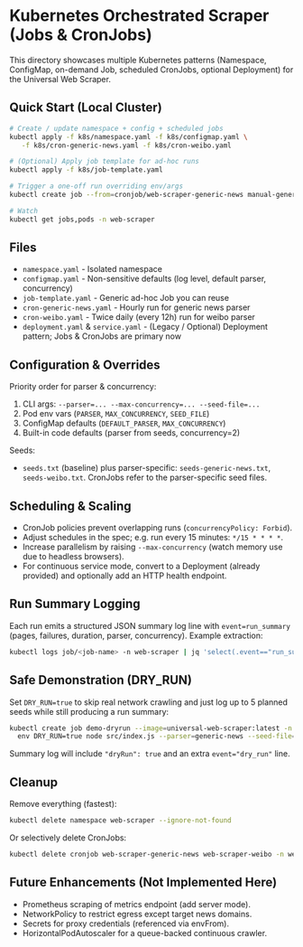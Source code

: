 # Kubernetes Orchestrated Scraper (Jobs & CronJobs)

This directory showcases multiple Kubernetes patterns (Namespace, ConfigMap, on-demand Job, scheduled CronJobs, optional Deployment) for the Universal Web Scraper.

## Quick Start (Local Cluster)

```bash
# Create / update namespace + config + scheduled jobs
kubectl apply -f k8s/namespace.yaml -f k8s/configmap.yaml \
   -f k8s/cron-generic-news.yaml -f k8s/cron-weibo.yaml

# (Optional) Apply job template for ad-hoc runs
kubectl apply -f k8s/job-template.yaml

# Trigger a one-off run overriding env/args
kubectl create job --from=cronjob/web-scraper-generic-news manual-generic-$(date +%s) -n web-scraper

# Watch
kubectl get jobs,pods -n web-scraper
```

## Files

- `namespace.yaml` - Isolated namespace
- `configmap.yaml` - Non-sensitive defaults (log level, default parser, concurrency)
- `job-template.yaml` - Generic ad-hoc Job you can reuse
- `cron-generic-news.yaml` - Hourly run for generic news parser
- `cron-weibo.yaml` - Twice daily (every 12h) run for weibo parser
- `deployment.yaml` & `service.yaml` - (Legacy / Optional) Deployment pattern; Jobs & CronJobs are primary now

## Configuration & Overrides

Priority order for parser & concurrency:

1. CLI args: `--parser=... --max-concurrency=... --seed-file=...`
2. Pod env vars (`PARSER`, `MAX_CONCURRENCY`, `SEED_FILE`)
3. ConfigMap defaults (`DEFAULT_PARSER`, `MAX_CONCURRENCY`)
4. Built-in code defaults (parser from seeds, concurrency=2)

Seeds:

- `seeds.txt` (baseline) plus parser-specific: `seeds-generic-news.txt`, `seeds-weibo.txt`.
  CronJobs refer to the parser-specific seed files.

## Scheduling & Scaling

- CronJob policies prevent overlapping runs (`concurrencyPolicy: Forbid`).
- Adjust schedules in the spec; e.g. run every 15 minutes: `*/15 * * * *`.
- Increase parallelism by raising `--max-concurrency` (watch memory use due to headless browsers).
- For continuous service mode, convert to a Deployment (already provided) and optionally add an HTTP health endpoint.

## Run Summary Logging

Each run emits a structured JSON summary log line with `event=run_summary` (pages, failures, duration, parser, concurrency). Example extraction:

```bash
kubectl logs job/<job-name> -n web-scraper | jq 'select(.event=="run_summary")'
```

## Safe Demonstration (DRY_RUN)

Set `DRY_RUN=true` to skip real network crawling and just log up to 5 planned seeds while still producing a run summary:

```bash
kubectl create job demo-dryrun --image=universal-web-scraper:latest -n web-scraper -- \
  env DRY_RUN=true node src/index.js --parser=generic-news --seed-file=seeds-generic-news.txt
```

Summary log will include `"dryRun": true` and an extra `event="dry_run"` line.

## Cleanup

Remove everything (fastest):

```bash
kubectl delete namespace web-scraper --ignore-not-found
```

Or selectively delete CronJobs:

```bash
kubectl delete cronjob web-scraper-generic-news web-scraper-weibo -n web-scraper
```

## Future Enhancements (Not Implemented Here)

- Prometheus scraping of metrics endpoint (add server mode).
- NetworkPolicy to restrict egress except target news domains.
- Secrets for proxy credentials (referenced via envFrom).
- HorizontalPodAutoscaler for a queue-backed continuous crawler.
